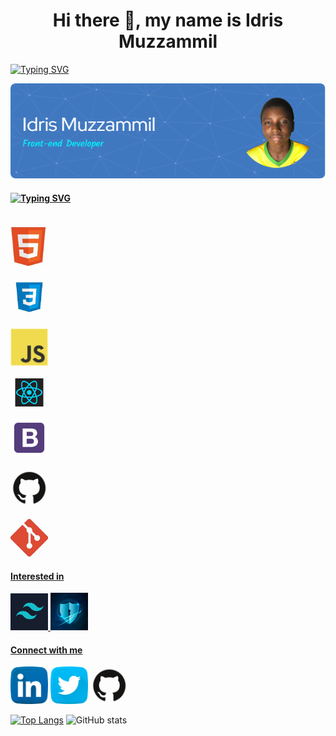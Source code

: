 <h1 align="center"> Hi there 👋, my name is Idris Muzzammil</h1>

[![Typing SVG](https://readme-typing-svg.herokuapp.com?font=Segoe+UI&pause=1000&color=C9D1D9&center=true&vCenter=true&width=1000&lines=Front-end+developer;Tech+Enthusiast;Fourteen)](https://git.io/typing-svg)

![](/images/github-header-image.png)

 #### [![Typing SVG](https://readme-typing-svg.herokuapp.com?font=Segoe+UI&pause=100&color=C9D1D9&width=500&lines=My+core+Languages%3A;Frameworks+I+use%3A;Tools+I+use%3A)](https://git.io/typing-svg)
<code>
<a href="https://html.com/" target="_blank"><img src="images/html.jpg" width="60" title="HTML" /></a>
</code>

<code>
<a href="https://css-tricks.com/" target="_blank"><img src="images/css.jpg" width="60" title="CSS" /></a>
</code>

<code>
<a href="https://www.javascript.com/" target="_blank"><img src="images/javascript.png" width="60" title="JavaScript" /></a>
</code>

<code>
<a href="https://reactjs.org/" target="_blank"><img src="images/react.png" width="60" title="React" /></a>
</code>

<code>
<a href="https://getbootstrap.com/" target="_blank"><img src="images/B.png" width="60" title="Bootstrap" /></a>
</code>

<code>
<a href="github.com" target="_blank"><img src="images/github.jpg" width="60" title="GitHub" /></a>
</code>

<code>
<a href="https://git-scm.com/" target="_blank"><img src="images/git.jpg" width="60" title="Git" />
</code>


#### Interested in
<a href="https://tailwindcss.com/" target="_blank"><img src="images/tailwind.png" width="60" title="Tailwind CSS" />
<a href="https://www.cisa.gov/cybersecurity" target="_blank"><img src="images/cyber.jfif" width="60" title="Cyber Security" />

#### Connect with me 
<a href="https://www.linkedin.com/in/muzzammil-idris/" target="_blank"><img src="images/linkedin.png" width="60" /></a>
<a href="https://twitter.com/just_Muzz"><img src="images/twitter.png" target="_blank" width="60" /></a>
<a href="https://github.com/Muzzammmill"><img src="images/github.jpg" target="_blank" width="60" /></a>

[![Top Langs](https://github-readme-stats.vercel.app/api/top-langs/?username=Muzzammmill&layout=compact&theme=radical)](https://github.com/anuraghazra/github-readme-stats)
![GitHub stats](https://github-readme-stats.vercel.app/api?username=Muzzammmill&show_icons=true&theme=radical)  
